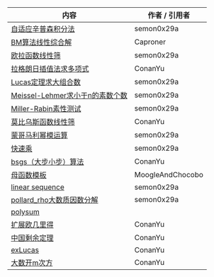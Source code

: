 | 内容 | 作者 / 引用者 |
|-|-|
| [自适应辛普森积分法](https://github.com/GZHU-FightingTheLandlord/Templates/blob/master/NumberTheory/AdaptingSimpson.cpp) | semon0x29a |
| [BM算法线性综合解](https://github.com/GZHU-FightingTheLandlord/Templates/blob/master/NumberTheory/BM.cpp) | Caproner |
| [欧拉函数线性筛](https://github.com/GZHU-FightingTheLandlord/Templates/blob/master/NumberTheory/EularSeive.cpp) | semon0x29a |
| [拉格朗日插值法求多项式](https://github.com/GZHU-FightingTheLandlord/Templates/blob/master/NumberTheory/LagrangePolynomial.cpp) | ConanYu |
| [Lucas定理求大组合数](https://github.com/GZHU-FightingTheLandlord/Templates/blob/master/NumberTheory/Lucas.cpp) | semon0x29a |
| [Meissel-Lehmer求小于n的素数个数](https://github.com/GZHU-FightingTheLandlord/Templates/blob/master/NumberTheory/Meissel-Lehmer.cpp) | semon0x29a |
| [Miller-Rabin素性测试](https://github.com/GZHU-FightingTheLandlord/Templates/blob/master/NumberTheory/Miller_Rabin.cpp) | semon0x29a |
| [莫比乌斯函数线性筛](https://github.com/GZHU-FightingTheLandlord/Templates/blob/master/NumberTheory/MobiusSeive.cpp) | ConanYu |
| [蒙哥马利幂模运算](https://github.com/GZHU-FightingTheLandlord/Templates/blob/master/NumberTheory/Montgomery.cpp) | semon0x29a |
| [快速乘](https://github.com/GZHU-FightingTheLandlord/Templates/blob/master/NumberTheory/SimpleMulMod.cpp) | semon0x29a |
| [bsgs（大步小步）算法](https://github.com/GZHU-FightingTheLandlord/Templates/blob/master/NumberTheory/exbsgs.cpp) | ConanYu |
| [母函数模板](https://github.com/GZHU-FightingTheLandlord/Templates/blob/master/NumberTheory/generatingFunction.cpp) | MoogleAndChocobo |
| [linear sequence](https://github.com/GZHU-FightingTheLandlord/Templates/blob/master/NumberTheory/linear_seq.cpp) | semon0x29a |
| [pollard_rho大数质因数分解](https://github.com/GZHU-FightingTheLandlord/Templates/blob/master/NumberTheory/pollard_rho.cpp) | semon0x29a |
| [polysum](https://github.com/GZHU-FightingTheLandlord/Templates/blob/master/NumberTheory/polysum.cpp) | |
| [扩展欧几里得](https://github.com/GZHU-FightingTheLandlord/Templates/blob/master/NumberTheory/exgcd.cpp) | ConanYu |
| [中国剩余定理](https://github.com/GZHU-FightingTheLandlord/Templates/blob/master/NumberTheory/crt.cpp) | ConanYu |
| [exLucas](https://github.com/GZHU-FightingTheLandlord/Templates/blob/master/NumberTheory/exlucas.cpp) | ConanYu |
| [大数开m次方](https://github.com/GZHU-FightingTheLandlord/Templates/blob/master/NumberTheory/rootM.java) | ConanYu |
